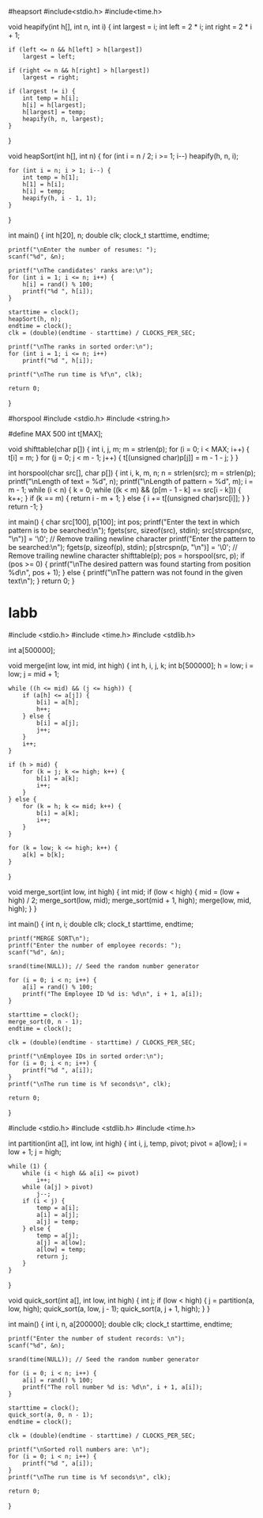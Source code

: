 #heapsort
#include<stdio.h>
#include<time.h>

void heapify(int h[], int n, int i) {
    int largest = i;
    int left = 2 * i;
    int right = 2 * i + 1;

    if (left <= n && h[left] > h[largest])
        largest = left;

    if (right <= n && h[right] > h[largest])
        largest = right;

    if (largest != i) {
        int temp = h[i];
        h[i] = h[largest];
        h[largest] = temp;
        heapify(h, n, largest);
    }
}

void heapSort(int h[], int n) {
    for (int i = n / 2; i >= 1; i--)
        heapify(h, n, i);

    for (int i = n; i > 1; i--) {
        int temp = h[1];
        h[1] = h[i];
        h[i] = temp;
        heapify(h, i - 1, 1);
    }
}

int main() {
    int h[20], n;
    double clk;
    clock_t starttime, endtime;

    printf("\nEnter the number of resumes: ");
    scanf("%d", &n);

    printf("\nThe candidates' ranks are:\n");
    for (int i = 1; i <= n; i++) {
        h[i] = rand() % 100;
        printf("%d ", h[i]);
    }

    starttime = clock();
    heapSort(h, n);
    endtime = clock();
    clk = (double)(endtime - starttime) / CLOCKS_PER_SEC;

    printf("\nThe ranks in sorted order:\n");
    for (int i = 1; i <= n; i++)
        printf("%d ", h[i]);

    printf("\nThe run time is %f\n", clk);

    return 0;
}


#horspool
#include <stdio.h>
#include <string.h>

#define MAX 500
int t[MAX];

void shifttable(char p[]) {
    int i, j, m;
    m = strlen(p);
    for (i = 0; i < MAX; i++) {
        t[i] = m;
    }
    for (j = 0; j < m - 1; j++) {
        t[(unsigned char)p[j]] = m - 1 - j;
    }
}

int horspool(char src[], char p[]) {
    int i, k, m, n;
    n = strlen(src);
    m = strlen(p);
    printf("\nLength of text = %d", n);
    printf("\nLength of pattern = %d", m);
    i = m - 1;
    while (i < n) {
        k = 0;
        while ((k < m) && (p[m - 1 - k] == src[i - k])) {
            k++;
        }
        if (k == m) {
            return i - m + 1;
        } else {
            i += t[(unsigned char)src[i]];
        }
    }
    return -1;
}

int main() {
    char src[100], p[100];
    int pos;
    printf("Enter the text in which pattern is to be searched:\n");
    fgets(src, sizeof(src), stdin);
    src[strcspn(src, "\n")] = '\0'; // Remove trailing newline character
    printf("Enter the pattern to be searched:\n");
    fgets(p, sizeof(p), stdin);
    p[strcspn(p, "\n")] = '\0'; // Remove trailing newline character
    shifttable(p);
    pos = horspool(src, p);
    if (pos >= 0) {
        printf("\nThe desired pattern was found starting from position %d\n", pos + 1);
    } else {
        printf("\nThe pattern was not found in the given text\n");
    }
    return 0;
}
















# labb
#include <stdio.h>
#include <time.h>
#include <stdlib.h>

int a[500000];

void merge(int low, int mid, int high) {
    int h, i, j, k;
    int b[500000];
    h = low;
    i = low;
    j = mid + 1;

    while ((h <= mid) && (j <= high)) {
        if (a[h] <= a[j]) {
            b[i] = a[h];
            h++;
        } else {
            b[i] = a[j];
            j++;
        }
        i++;
    }

    if (h > mid) {
        for (k = j; k <= high; k++) {
            b[i] = a[k];
            i++;
        }
    } else {
        for (k = h; k <= mid; k++) {
            b[i] = a[k];
            i++;
        }
    }

    for (k = low; k <= high; k++) {
        a[k] = b[k];
    }
}

void merge_sort(int low, int high) {
    int mid;
    if (low < high) {
        mid = (low + high) / 2;
        merge_sort(low, mid);
        merge_sort(mid + 1, high);
        merge(low, mid, high);
    }
}

int main() {
    int n, i;
    double clk;
    clock_t starttime, endtime;

    printf("MERGE SORT\n");
    printf("Enter the number of employee records: ");
    scanf("%d", &n);

    srand(time(NULL)); // Seed the random number generator

    for (i = 0; i < n; i++) {
        a[i] = rand() % 100;
        printf("The Employee ID %d is: %d\n", i + 1, a[i]);
    }

    starttime = clock();
    merge_sort(0, n - 1);
    endtime = clock();

    clk = (double)(endtime - starttime) / CLOCKS_PER_SEC;

    printf("\nEmployee IDs in sorted order:\n");
    for (i = 0; i < n; i++) {
        printf("%d ", a[i]);
    }
    printf("\nThe run time is %f seconds\n", clk);

    return 0;
}



#include <stdio.h>
#include <stdlib.h>
#include <time.h>

int partition(int a[], int low, int high) {
    int i, j, temp, pivot;
    pivot = a[low];
    i = low + 1;
    j = high;

    while (1) {
        while (i < high && a[i] <= pivot)
            i++;
        while (a[j] > pivot)
            j--;
        if (i < j) {
            temp = a[i];
            a[i] = a[j];
            a[j] = temp;
        } else {
            temp = a[j];
            a[j] = a[low];
            a[low] = temp;
            return j;
        }
    }
}

void quick_sort(int a[], int low, int high) {
    int j;
    if (low < high) {
        j = partition(a, low, high);
        quick_sort(a, low, j - 1);
        quick_sort(a, j + 1, high);
    }
}

int main() {
    int i, n, a[200000];
    double clk;
    clock_t starttime, endtime;

    printf("Enter the number of student records: \n");
    scanf("%d", &n);

    srand(time(NULL)); // Seed the random number generator

    for (i = 0; i < n; i++) {
        a[i] = rand() % 100;
        printf("The roll number %d is: %d\n", i + 1, a[i]);
    }

    starttime = clock();
    quick_sort(a, 0, n - 1);
    endtime = clock();

    clk = (double)(endtime - starttime) / CLOCKS_PER_SEC;

    printf("\nSorted roll numbers are: \n");
    for (i = 0; i < n; i++) {
        printf("%d ", a[i]);
    }
    printf("\nThe run time is %f seconds\n", clk);

    return 0;
}

